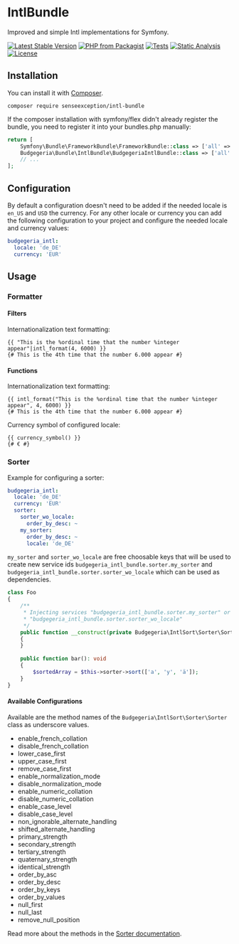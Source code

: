 # IntlBundle

Improved and simple Intl implementations for Symfony.

[![Latest Stable Version](http://poser.pugx.org/senseexception/intl-bundle/v)](https://packagist.org/packages/senseexception/intl-bundle)
[![PHP from Packagist](https://img.shields.io/packagist/php-v/senseexception/intl-bundle.svg)](https://packagist.org/packages/senseexception/intl-bundle)
[![Tests](https://github.com/SenseException/IntlBundle/actions/workflows/tests.yml/badge.svg)](https://github.com/SenseException/IntlBundle/actions/workflows/tests.yml)
[![Static Analysis](https://github.com/SenseException/IntlBundle/actions/workflows/static-analysis.yml/badge.svg)](https://github.com/SenseException/IntlBundle/actions/workflows/static-analysis.yml)
[![License](http://poser.pugx.org/senseexception/intl-bundle/license)](https://packagist.org/packages/senseexception/intl-bundle)

## Installation

You can install it with [Composer](https://getcomposer.org/).

```
composer require senseexception/intl-bundle
```

If the composer installation with symfony/flex didn't already register the bundle, you need to register it into your
bundles.php manually:

``` php
return [
    Symfony\Bundle\FrameworkBundle\FrameworkBundle::class => ['all' => true],
    Budgegeria\Bundle\IntlBundle\BudgegeriaIntlBundle::class => ['all' => true],
    // ...
];
```

## Configuration

By default a configuration doesn't need to be added if the needed locale is `en_US` and `USD` the currency. For any other
locale or currency you can add the following configuration to your project and configure the needed locale and currency
values:

``` yaml
budgegeria_intl:
  locale: 'de_DE'
  currency: 'EUR'
```

## Usage

### Formatter

#### Filters

Internationalization text formatting:
``` twig
{{ "This is the %ordinal time that the number %integer appear"|intl_format(4, 6000) }}
{# This is the 4th time that the number 6.000 appear #}
```

#### Functions

Internationalization text formatting:
``` twig
{{ intl_format("This is the %ordinal time that the number %integer appear", 4, 6000) }}
{# This is the 4th time that the number 6.000 appear #}
```

Currency symbol of configured locale:
``` twig
{{ currency_symbol() }}
{# € #}
```

### Sorter

Example for configuring a sorter:

``` yaml
budgegeria_intl:
  locale: 'de_DE'
  currency: 'EUR'
  sorter:
    sorter_wo_locale:
      order_by_desc: ~
    my_sorter:
      order_by_desc: ~
      locale: 'de_DE'
```

`my_sorter` and `sorter_wo_locale` are free choosable keys that will be used to create new service ids
`budgegeria_intl_bundle.sorter.my_sorter` and `budgegeria_intl_bundle.sorter.sorter_wo_locale` which
can be used as dependencies.

``` php
class Foo
{
    /**
     * Injecting services "budgegeria_intl_bundle.sorter.my_sorter" or
     * "budgegeria_intl_bundle.sorter.sorter_wo_locale"
     */
    public function __construct(private Budgegeria\IntlSort\Sorter\Sorter $sorter)
    {
    }
    
    public function bar(): void
    {
        $sortedArray = $this->sorter->sort(['a', 'y', 'ä']);
    }
}
```

#### Available Configurations

Available are the method names of the `Budgegeria\IntlSort\Sorter\Sorter` class as underscore values.

* enable_french_collation
* disable_french_collation
* lower_case_first
* upper_case_first
* remove_case_first
* enable_normalization_mode
* disable_normalization_mode
* enable_numeric_collation
* disable_numeric_collation
* enable_case_level
* disable_case_level
* non_ignorable_alternate_handling
* shifted_alternate_handling
* primary_strength
* secondary_strength
* tertiary_strength
* quaternary_strength
* identical_strength
* order_by_asc
* order_by_desc
* order_by_keys
* order_by_values
* null_first
* null_last
* remove_null_position

Read more about the methods in the 
[Sorter documentation](https://senseexception.github.io/intl-sort/sorter-builder.html).
